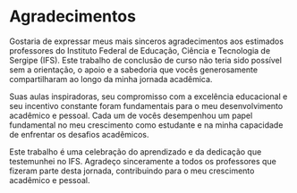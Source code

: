 # Agradecimentos

Gostaria de expressar meus mais sinceros agradecimentos aos estimados professores do Instituto Federal de Educação, Ciência e Tecnologia de Sergipe (IFS). Este trabalho de conclusão de curso não teria sido possível sem a orientação, o apoio e a sabedoria que vocês generosamente compartilharam ao longo da minha jornada acadêmica.

Suas aulas inspiradoras, seu compromisso com a excelência educacional e seu incentivo constante foram fundamentais para o meu desenvolvimento acadêmico e pessoal. Cada um de vocês desempenhou um papel fundamental no meu crescimento como estudante e na minha capacidade de enfrentar os desafios acadêmicos.

Este trabalho é uma celebração do aprendizado e da dedicação que testemunhei no IFS. Agradeço sinceramente a todos os professores que fizeram parte desta jornada, contribuindo para o meu crescimento acadêmico e pessoal.
